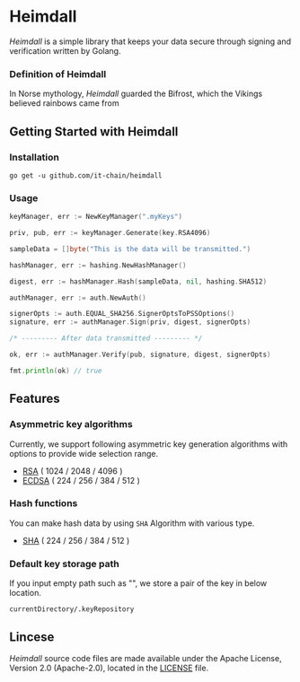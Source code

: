 # Heimdall

*Heimdall* is a simple library that keeps your data secure through signing and verification written by Golang.

### Definition of Heimdall

In Norse mythology, *Heimdall* guarded the Bifrost, which the Vikings believed rainbows came from

## Getting Started with Heimdall

### Installation

```
go get -u github.com/it-chain/heimdall
```

### Usage

```Go
keyManager, err := NewKeyManager(".myKeys")

priv, pub, err := keyManager.Generate(key.RSA4096)

sampleData = []byte("This is the data will be transmitted.")

hashManager, err := hashing.NewHashManager()

digest, err := hashManager.Hash(sampleData, nil, hashing.SHA512)

authManager, err := auth.NewAuth()

signerOpts := auth.EQUAL_SHA256.SignerOptsToPSSOptions()
signature, err := authManager.Sign(priv, digest, signerOpts)

/* --------- After data transmitted --------- */

ok, err := authManager.Verify(pub, signature, digest, signerOpts)

fmt.println(ok) // true
```

## Features 

### Asymmetric key algorithms

Currently, we support following asymmetric key generation algorithms with options to provide wide selection range.
- [RSA](https://en.wikipedia.org/wiki/RSA) ( 1024 / 2048 / 4096 )
- [ECDSA](https://en.wikipedia.org/wiki/ECDSA) ( 224 / 256 / 384 / 512 )

### Hash functions

You can make hash data by using `SHA` Algorithm with various type.

- [SHA](https://en.wikipedia.org/wiki/Secure_Hash_Algorithms) ( 224 / 256 / 384 / 512 )

### Default key storage path
If you input empty path such as "", we store a pair of the key in below location.

```
currentDirectory/.keyRepository
```

## Lincese

*Heimdall* source code files are made available under the Apache License, Version 2.0 (Apache-2.0), located in the [LICENSE](LICENSE) file.

